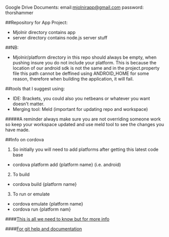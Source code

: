 Google Drive Documents:
email:mjolnirapp@gmail.com
password: thorshammer

##Repository for App Project:
* Mjolnir directory contains app
* server directory contains node.js server stuff
	
##NB:
* Mjolnir/platform directory in this repo should always be empty, when pushing insure you do not include your platform. This is because the location of our android sdk is not the same and in the project.property file this path cannot be deffined using ANDROID_HOME for some reason, therefore when building the application, it will fail.

##tools that I suggest using:
* IDE: Brackets, you could also you netbeans or whatever you want doesn't matter.
* Merging tool: Meld (important for updating repo and workspace)

#####A reminder always make sure you are not overriding someone work so keep your workspace updated and use meld tool to see the changes you have made.

##Info on cordova

1. So initially you will need to add platforms after getting this latest code base
  * cordova platform add {platform name}  (i.e. android)

2. To build
  * cordova build {platform name}

3. To run or emulate
  * cordova emulate {platform name}
  * cordova run {platform nam}

####[This is all we need to know but for more info](http://cordova.apache.org/docs/en/4.0.0/index.html)

####[For git help and documentation](http://git-scm.com/docs/git-help)
